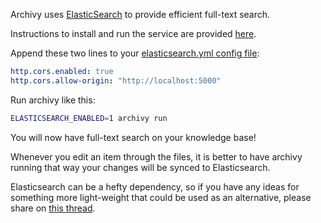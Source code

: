 Archivy uses [ElasticSearch](https://www.elastic.co) to provide efficient full-text search.

Instructions to install and run the service are provided [here](https://www.elastic.co/guide/en/elasticsearch/reference/current/install-elasticsearch.html).


Append these two lines to your [elasticsearch.yml config file](https://www.elastic.co/guide/en/elasticsearch/reference/current/settings.html):

```yaml
http.cors.enabled: true
http.cors.allow-origin: "http://localhost:5000"
```

Run archivy like this:

```bash
ELASTICSEARCH_ENABLED=1 archivy run
```

You will now have full-text search on your knowledge base!

Whenever you edit an item through the files, it is better to have archivy running that way your changes will be synced to Elasticsearch.


Elasticsearch can be a hefty dependency, so if you have any ideas for something more light-weight that could be used as an alternative, please share on [this thread](https://github.com/archivy/archivy/issues/13).
